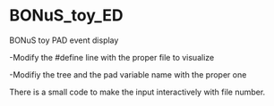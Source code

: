 # BONuS_toy_ED
BONuS toy PAD event display

-Modify the #define line with the proper file to visualize

-Modifiy the tree and the pad variable name with the proper one

There is a small code to make the input interactively with file number. 
